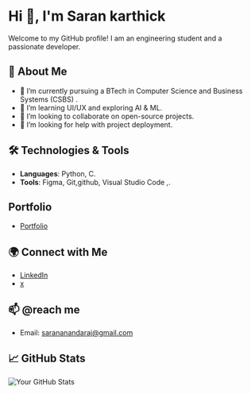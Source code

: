 # Hi 👋, I'm Saran karthick 

Welcome to my GitHub profile! I am an engineering student and a passionate developer.

## 🚀 About Me
- 🔭 I’m currently pursuing a BTech in Computer Science and Business Systems (CSBS) .
- 🌱 I’m learning UI/UX and exploring AI &  ML.
- 👯 I’m looking to collaborate on open-source projects.
- 🤔 I’m looking for help with project deployment.

## 🛠️ Technologies & Tools
- **Languages**: Python, C.
- **Tools**: Figma, Git,github, Visual Studio Code ,.

## Portfolio
- [Portfolio](https://saran612.github.io/)

## 🌍 Connect with Me
- [LinkedIn](https://www.linkedin.com/in/saran-karthick612/)
- [x](https://www.x.com/saran_0612/)

## 📫 @reach me
- Email: sarananandaraj@gmail.com

## 📈 GitHub Stats
![Your GitHub Stats](https://github-readme-stats.vercel.app/api?username=saran612&show_icons=true)
